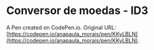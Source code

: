 # Conversor de moedas - ID3

A Pen created on CodePen.io. Original URL: [https://codepen.io/anapaula_morais/pen/KKyLBLN](https://codepen.io/anapaula_morais/pen/KKyLBLN).


